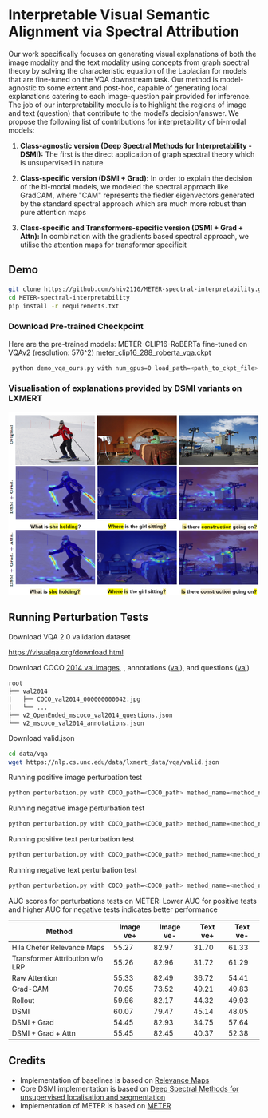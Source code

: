# Interpretable Visual Semantic Alignment via Spectral Attribution

Our work specifically focuses on generating visual explanations of both the image modality and the text modality using concepts from graph spectral theory by solving the characteristic equation of the Laplacian for models that are fine-tuned on the VQA downstream task. Our method is model-agnostic to some extent and post-hoc, capable of generating local explanations catering to each image-question pair provided for inference.
The job of our interpretability module is to highlight the regions of image and text (question) that contribute to the model’s decision/answer. We propose the following list of contributions for interpretability of bi-modal models:
1. **Class-agnostic version (Deep Spectral Methods for Interpretability - DSMI):** The first is the direct application of graph spectral theory which is unsupervised in nature

2. **Class-specific version (DSMI + Grad):** In order to explain the decision of the bi-modal models, we modeled the spectral approach like GradCAM, where "CAM" represents the fiedler eigenvectors generated by the standard spectral approach which are much more robust than pure attention maps

3. **Class-specific and Transformers-specific version (DSMI + Grad + Attn):** In combination with the gradients based spectral approach, we utilise the attention maps for transformer specificit


## Demo

```bash
git clone https://github.com/shiv2110/METER-spectral-interpretability.git
cd METER-spectral-interpretability
pip install -r requirements.txt
```

### Download Pre-trained Checkpoint

Here are the pre-trained models:
METER-CLIP16-RoBERTa fine-tuned on VQAv2 (resolution: 576^2) [meter_clip16_288_roberta_vqa.ckpt](https://github.com/zdou0830/METER/releases/download/checkpoint/meter_clip16_288_roberta_vqa.ckpt)

```bash
 python demo_vqa_ours.py with num_gpus=0 load_path=<path_to_ckpt_file> test_only=True method_name=<interpretability_method> img=<image_path> question=<question>
```

### Visualisation of explanations provided by DSMI variants on LXMERT


![Alt text](meter_dsms.png "a title")


## Running Perturbation Tests

Download VQA 2.0 validation dataset

https://visualqa.org/download.html

Download COCO [2014 val images](http://images.cocodataset.org/zips/val2014.zip), , annotations ([val](https://s3.amazonaws.com/cvmlp/vqa/mscoco/vqa/v2_Annotations_Val_mscoco.zip)), and questions ([val](https://s3.amazonaws.com/cvmlp/vqa/mscoco/vqa/v2_Questions_Val_mscoco.zip))

    root
    ├── val2014              
    |   ├── COCO_val2014_000000000042.jpg
    |   └── ...  
    ├── v2_OpenEnded_mscoco_val2014_questions.json
    └── v2_mscoco_val2014_annotations.json

Download valid.json
```bash
cd data/vqa
wget https://nlp.cs.unc.edu/data/lxmert_data/vqa/valid.json
```

Running positive image perturbation test
```bash
python perturbation.py with COCO_path=<COCO_path> method_name=<method_name> is_positive_pert=True modality="image" test_type="positive"
```

Running negative image perturbation test
```bash
python perturbation.py with COCO_path=<COCO_path> method_name=<method_name> is_positive_pert=False modality="image" test_type="negative"
```

Running positive text perturbation test
```bash
python perturbation.py with COCO_path=<COCO_path> method_name=<method_name> is_positive_pert=True modality="text" test_type="positive"
```

Running negative text perturbation test
```bash
python perturbation.py with COCO_path=<COCO_path> method_name=<method_name> is_positive_pert=False modality="text" test_type="negative"
```

AUC scores for perturbations tests on METER: Lower AUC for positive tests and higher AUC for negative tests indicates better performance

| Method                                       | Image ve+                 | Image ve-                | Text ve+                | Text ve-                |
|----------------------------------------------|---------------------------|--------------------------|--------------------------|--------------------------|
| Hila Chefer Relevance Maps                           | 55.27                 | 82.97                | 31.70                | 61.33                |
| Transformer Attribution w/o LRP              | 55.26                   | 82.96                | 31.72                | 61.29                |
| Raw Attention                                | 55.33                     | 82.49                    | 36.72                    | 54.41                    |
| Grad-CAM                                 | 70.95                     | 73.52                    | 49.21                    | 49.83                    |
| Rollout                                  | 59.96                     | 82.17                    | 44.32                    | 49.93                    |
| DSMI                         | 60.07                     | 79.47                    | 45.14                    | 48.05                    |
| DSMI + Grad                  | 54.45                 | 82.93                  | 34.75                  | 57.64                  |
| DSMI + Grad + Attn      | 55.45                     | 82.45                    | 40.37                    | 52.38                    |



## Credits

- Implementation of baselines is based on [Relevance Maps](https://github.com/hila-chefer/Transformer-MM-Explainability)
- Core DSMI implementation is based on [Deep Spectral Methods for unsupervised localisation and segmentation](https://github.com/lukemelas/deep-spectral-segmentation)
- Implementation of METER is based on [METER](https://github.com/zdou0830/METER)







